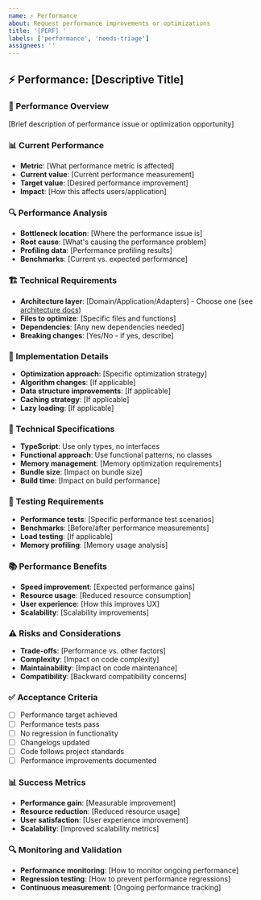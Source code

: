 ```yaml
---
name: ⚡ Performance
about: Request performance improvements or optimizations
title: '[PERF] '
labels: ['performance', 'needs-triage']
assignees: ''
---
```


## ⚡ Performance: [Descriptive Title]

### 🎯 Performance Overview
[Brief description of performance issue or optimization opportunity]

### 📊 Current Performance
- **Metric**: [What performance metric is affected]
- **Current value**: [Current performance measurement]
- **Target value**: [Desired performance improvement]
- **Impact**: [How this affects users/application]

### 🔍 Performance Analysis
- **Bottleneck location**: [Where the performance issue is]
- **Root cause**: [What's causing the performance problem]
- **Profiling data**: [Performance profiling results]
- **Benchmarks**: [Current vs. expected performance]

### 🏗️ Technical Requirements
- **Architecture layer**: [Domain/Application/Adapters] - Choose one (see [architecture docs](https://github.com/pablo-albaladejo/trainingpeaks-sdk/blob/main/docs/clean-architecture.md))
- **Files to optimize**: [Specific files and functions]
- **Dependencies**: [Any new dependencies needed]
- **Breaking changes**: [Yes/No - if yes, describe]

### 📝 Implementation Details
- **Optimization approach**: [Specific optimization strategy]
- **Algorithm changes**: [If applicable]
- **Data structure improvements**: [If applicable]
- **Caching strategy**: [If applicable]
- **Lazy loading**: [If applicable]

### 🔧 Technical Specifications
- **TypeScript**: Use only types, no interfaces
- **Functional approach**: Use functional patterns, no classes
- **Memory management**: [Memory optimization requirements]
- **Bundle size**: [Impact on bundle size]
- **Build time**: [Impact on build performance]

### 🧪 Testing Requirements
- **Performance tests**: [Specific performance test scenarios]
- **Benchmarks**: [Before/after performance measurements]
- **Load testing**: [If applicable]
- **Memory profiling**: [Memory usage analysis]

### 📚 Performance Benefits
- **Speed improvement**: [Expected performance gains]
- **Resource usage**: [Reduced resource consumption]
- **User experience**: [How this improves UX]
- **Scalability**: [Scalability improvements]

### ⚠️ Risks and Considerations
- **Trade-offs**: [Performance vs. other factors]
- **Complexity**: [Impact on code complexity]
- **Maintainability**: [Impact on code maintenance]
- **Compatibility**: [Backward compatibility concerns]

### ✅ Acceptance Criteria
- [ ] Performance target achieved
- [ ] Performance tests pass
- [ ] No regression in functionality
- [ ] Changelogs updated
- [ ] Code follows project standards
- [ ] Performance improvements documented

### 📊 Success Metrics
- **Performance gain**: [Measurable improvement]
- **Resource reduction**: [Reduced resource usage]
- **User satisfaction**: [User experience improvement]
- **Scalability**: [Improved scalability metrics]

### 🔍 Monitoring and Validation
- **Performance monitoring**: [How to monitor ongoing performance]
- **Regression testing**: [How to prevent performance regressions]
- **Continuous measurement**: [Ongoing performance tracking]
